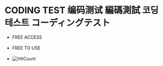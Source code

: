 # CODING TEST 编码测试 編碼測試 코딩 테스트 コーディングテスト
* FREE ACCESS<br><br>
* FREE TO USE<br><br>
* ![HitCount](http://hits.dwyl.com/proleesh/Coding_Test.svg)
